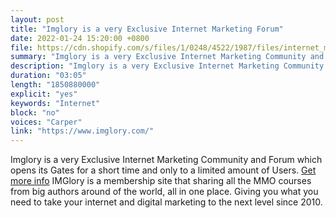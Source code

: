 ```yaml
---
layout: post
title: "Imglory is a very Exclusive Internet Marketing Forum"
date: 2022-01-24 15:20:00 +0800
file: https://cdn.shopify.com/s/files/1/0248/4522/1987/files/internet_marketing_trends_for_2022.mp3?v=1643078605
summary: "Imglory is a very Exclusive Internet Marketing Community and Forum which opens its Gates for a short time and only to a limited amount of Users. IMGlory is a membership site that sharing all the MMO courses from big authors around of the world, all in one place. Giving you what you need to take your internet and digital marketing to the next level since 2010. "
description: "Imglory is a very Exclusive Internet Marketing Community and Forum which opens its Gates for a short time and only to a limited amount of Users.<a href='https://www.imglory.com/'>Learn More Here</a> IMGlory is a membership site that sharing all the MMO courses from big authors around of the world, all in one place. Giving you what you need to take your internet and digital marketing to the next level since 2010. "
duration: "03:05"
length: "1850880000"
explicit: "yes"
keywords: "Internet"
block: "no"
voices: "Carper"
link: "https://www.imglory.com/"
---
```


Imglory is a very Exclusive Internet Marketing Community and Forum which opens its Gates for a short time and only to a limited amount of Users. [Get more info](https://www.imglory.com/) IMGlory is a membership site that sharing all the MMO courses from big authors around of the world, all in one place. Giving you what you need to take your internet and digital marketing to the next level since 2010. 


